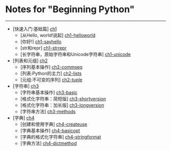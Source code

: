 Notes for "Beginning Python"
============================
---
* [快速入门:基础篇] [ch1]
  * [从Hello, world!说起] [ch1-helloworld]
  * [你好!] [ch1-sayhello]
  * [str和repr] [ch1-strrepr]
  * [长字符串，原始字符串和Unicode字符串] [ch1-unicode]
* [列表和元组] [ch2]
  * [序列基本操作] [ch2-commseq]
  * [列表:Python的主力] [ch2-lists]
  * [元组:不可变的序列] [ch2-tuple]
* [字符串] [ch3]
  * [字符串基本操作] [ch3-basic]
  * [格式化字符串：简短版] [ch3-shortversion]
  * [格式化字符串：加长版] [ch3-longversion]
  * [字符串方法] [ch3-methods]
* [字典] [ch4]
  * [创建和使用字典] [ch4-createuse]
  * [字典基本操作] [ch4-basicopt]
  * [字典的格式化字符串] [ch4-stringformat]
  * [字典方法] [ch4-dictmethod]


[ch1]: ch1.md "快速入门:基础篇"
  [ch1-helloworld]: ch1.md#hello-world "从Hello, world!说起"
  [ch1-sayhello]: ch1.md#say-hello-to-yourself "你好!"
  [ch1-strrepr]: ch1.md#strrepr "str和repr"
  [ch1-unicode]: ch1.md#unicode "长字符串，原始字符串和Unicode字符串"
[ch2]: ch2.md "列表和元组"
  [ch2-commseq]: ch2.md#common-sequence-operations "序列基本操作"
  [ch2-lists]: ch2.md#listspythons-workhorse "列表:Python的主力"
  [ch2-tuple]: ch2.md#tuplesimmutable-sequences "元组:不可变的序列"
[ch3]: ch3.md "字符串"
  [ch3-basic]: ch3.md#basic-string-operations "字符串基本操作"
  [ch3-shortversion]: ch3.md#string-formattingthe-short-version "格式化字符串：简短版"
  [ch3-longversion]: ch3.md#string-formattingthe-long-version "格式化字符串：加长版"
  [ch3-methods]: ch3.md#string-methods "字符串方法"
[ch4]: ch4.md "字典"
  [ch4-createuse]: ch4.md#creating-and-using-dictionaries "创建和使用字典"
  [ch4-basicopt]: ch4.md#basic-dictionary-operations "字典基本操作"
  [ch4-stringformat]: ch4.md#string-formatting-with-dictionaries "字典的格式化字符串"
  [ch4-dictmethod]: ch4.md#dictionary-methods "字典方法"
